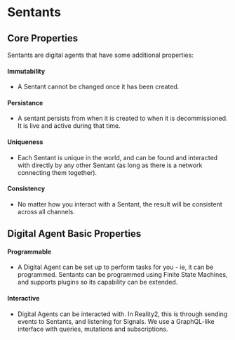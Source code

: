# Sentants

## Core Properties

Sentants are digital agents that have some additional properties:

#### Immutability

- A Sentant cannot be changed once it has been created.

#### Persistance

- A sentant persists from when it is created to when it is decommissioned.  It is live and active during that time.

#### Uniqueness

- Each Sentant is unique in the world, and can be found and interacted with directly by any other Sentant (as long as there is a network connecting them together).

#### Consistency

- No matter how you interact with a Sentant, the result will be consistent across all channels.

## Digital Agent Basic Properties

#### Programmable

- A Digital Agent can be set up to perform tasks for you - ie, it can be programmed.  Sentants can be programmed using Finite State Machines, and supports plugins so its capability can be extended.

#### Interactive

- Digital Agents can be interacted with.  In Reality2, this is through sending events to Sentants, and listening for Signals.  We use a GraphQL-like interface with queries, mutations and subscriptions.
